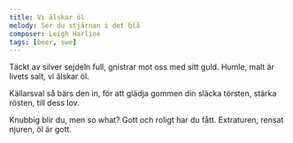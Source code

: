 ```yaml
---
title: Vi älskar öl
melody: Ser du stjärnan i det blå
composer: Leigh Harline
tags: [beer, swe]
---
```


Täckt av silver sejdeln full,
gnistrar mot oss med sitt guld.
Humle, malt är livets salt, vi älskar öl.

Källarsval så bärs den in,
för att glädja gommen din
släcka törsten, stärka rösten,
till dess lov.

Knubbig blir du, men so what?
Gott och roligt har du fått.
Extraturen, rensat njuren, öl är gott.
